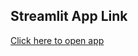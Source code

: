 ## Streamlit App Link  
[Click here to open app](https://leaguewinner-fsy3dhr2tsjhdbt6wncqdx.streamlit.app/)
